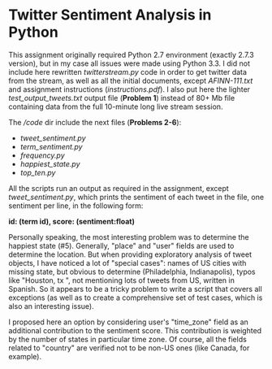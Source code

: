 # Twitter Sentiment Analysis in Python

This assignment originally required Python 2.7 environment (exactly 2.7.3 version), but in my case all issues were made using Python 3.3. I did not include here rewritten _twitterstream.py_ code in order to get twitter data from the stream, as well as all the initial documents, except _AFINN-111.txt_ and assignment instructions (_instructions.pdf_). I also put here the lighter _test_output_tweets.txt_ output file (**Problem 1**) instead of 80+ Mb file containing data from the full 10-minute long live stream session.

The _/code_ dir include the next files (**Problems 2-6**):
* _tweet_sentiment.py_
* _term_sentiment.py_
* _frequency.py_
* _happiest_state.py_
* _top_ten.py_

All the scripts run an output as required in the assignment, except _tweet_sentiment.py_, which prints the sentiment of each tweet in the file, one sentiment per line, in the following form:

__id: (term id), score: (sentiment:float)__

Personally speaking, the most interesting problem was to determine the happiest state (#5). Generally, "place" and "user" fields are used to determine the location. But when providing exploratory analysis of tweet objects, I have noticed a lot of "special cases": names of US cities with missing state, but obvious to determine (Philadelphia, Indianapolis), typos like "Houston, tx ", not mentioning lots of tweets from US, written in Spanish. So it appears to be a tricky problem to write a script that covers all exceptions (as well as to create a comprehensive set of test cases, which is also an interesting issue).

I proposed here an option by considering user's "time_zone" field as an additional contribution to the sentiment score. This contribution is weighted by the number of states in particular time zone. Of course, all the fields related to "country" are verified not to be non-US ones (like Canada, for example).
